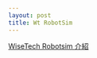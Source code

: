 ```yaml
---
layout: post
title: Wt RobotSim
---
```


[WiseTech Robotsim 介紹](https://hunghsiuwang.github.io/WtRobotSim/)